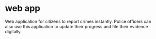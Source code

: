 # web app
Web application for citizens to report crimes instantly. Police officers can also use this application to update their progress and file their evidence digitally.
